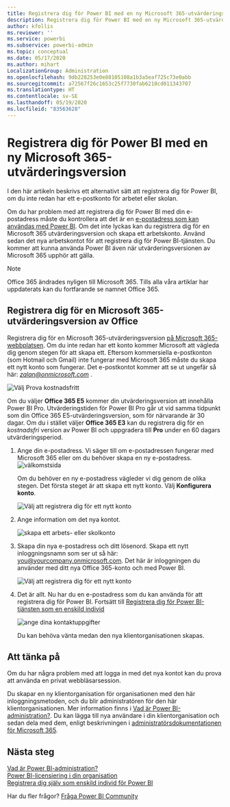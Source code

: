 ```yaml
---
title: Registrera dig för Power BI med en ny Microsoft 365-utvärderingsversion
description: Registrera dig för Power BI med en ny Microsoft 365-utvärderingsversion
author: kfollis
ms.reviewer: ''
ms.service: powerbi
ms.subservice: powerbi-admin
ms.topic: conceptual
ms.date: 05/17/2020
ms.author: mihart
LocalizationGroup: Administration
ms.openlocfilehash: 9db228253e0e88105108a1b3a5eaf725c73e0abb
ms.sourcegitcommit: a72567f26c1653c25f7730fab6210cd011343707
ms.translationtype: HT
ms.contentlocale: sv-SE
ms.lasthandoff: 05/19/2020
ms.locfileid: "83563628"
---
```

# <a name="signing-up-for-power-bi-with-a-new-microsoft-365-trial"></a>Registrera dig för Power BI med en ny Microsoft 365-utvärderingsversion

I den här artikeln beskrivs ett alternativt sätt att registrera dig för Power BI, om du inte redan har ett e-postkonto för arbetet eller skolan.

Om du har problem med att registrera dig för Power BI med din e-postadress måste du kontrollera att det är en [e-postadress som kan användas med Power BI](../fundamentals/service-self-service-signup-for-power-bi.md#supported-email-addresses). Om det inte lyckas kan du registrera dig för en Microsoft 365 utvärderingsversion och skapa ett arbetskonto. Använd sedan det nya arbetskontot för att registrera dig för Power BI-tjänsten. Du kommer att kunna använda Power BI även när utvärderingsversionen av Microsoft 365 upphör att gälla.

> [!NOTE]
> Office 365 ändrades nyligen till Microsoft 365. Tills alla våra artiklar har uppdaterats kan du fortfarande se namnet Office 365.

## <a name="sign-up-for-a-microsoft-365-trial-of-office"></a>Registrera dig för en Microsoft 365-utvärderingsversion av Office
Registrera dig för en Microsoft 365-utvärderingsversion [på Microsoft 365-webbplatsen](https://www.microsoft.com/microsoft-365/business/compare-more-office-365-for-business-plans). Om du inte redan har ett konto kommer Microsoft att vägleda dig genom stegen för att skapa ett. Eftersom kommersiella e-postkonton (som Hotmail och Gmail) inte fungerar med Microsoft 365 måste du skapa ett nytt konto som fungerar.  Det e-postkontot kommer att se ut ungefär så här: *zalan@onmicrosoft.com* .

![Välj Prova kostnadsfritt](media/service-admin-signing-up-for-power-bi-with-a-new-office-365-trial/power-bi-try-free.png)

Om du väljer **Office 365 E5** kommer din utvärderingsversion att innehålla Power BI Pro. Utvärderingstiden för Power BI Pro går ut vid samma tidpunkt som din Office 365 E5-utvärderingsversion, som för närvarande är 30 dagar. Om du i stället väljer **Office 365 E3** kan du registrera dig för en *kostnadsfri* version av Power BI och uppgradera till **Pro** under en 60 dagars utvärderingsperiod. 

1. Ange din e-postadress. Vi säger till om e-postadressen fungerar med Microsoft 365 eller om du behöver skapa en ny e-postadress.  ![välkomstsida](media/service-admin-signing-up-for-power-bi-with-a-new-office-365-trial/power-bi-setup.png)

    Om du behöver en ny e-postadress vägleder vi dig genom de olika stegen. Det första steget är att skapa ett nytt konto. Välj **Konfigurera konto**.

    ![Välj att registrera dig för ett nytt konto](media/service-admin-signing-up-for-power-bi-with-a-new-office-365-trial/power-bi-email.png)

2. Ange information om det nya kontot.

    ![skapa ett arbets- eller skolkonto](media/service-admin-signing-up-for-power-bi-with-a-new-office-365-trial/power-bi-enter-info.png)

3. Skapa din nya e-postadress och ditt lösenord. Skapa ett nytt inloggningsnamn som ser ut så här: you@yourcompany.onmicrosoft.com. Det här är inloggningen du använder med ditt nya Office 365-konto och med Power BI.

    ![Välj att registrera dig för ett nytt konto](media/service-admin-signing-up-for-power-bi-with-a-new-office-365-trial/power-bi-create-account.png)

4. Det är allt.  Nu har du en e-postadress som du kan använda för att registrera dig för Power BI. Fortsätt till [Registrera dig för Power BI-tjänsten som en enskild individ](../service-self-service-signup-for-power-bi.md)

     ![ange dina kontaktuppgifter](media/service-admin-signing-up-for-power-bi-with-a-new-office-365-trial/power-bi-thank.png)

    Du kan behöva vänta medan den nya klientorganisationen skapas.

## <a name="important-considerations"></a>Att tänka på

Om du har några problem med att logga in med det nya kontot kan du prova att använda en privat webbläsarsession.

Du skapar en ny klientorganisation för organisationen med den här inloggningsmetoden, och du blir administratören för den här klientorganisationen. Mer information finns i [Vad är Power BI-administration?](service-admin-administering-power-bi-in-your-organization.md). Du kan lägga till nya användare i din klientorganisation och sedan dela med dem, enligt beskrivningen i [administratörsdokumentationen för Microsoft 365](https://support.office.com/article/Add-users-individually-to-Office-365---Admin-Help-1970f7d6-03b5-442f-b385-5880b9c256ec).

## <a name="next-steps"></a>Nästa steg

[Vad är Power BI-administration?](service-admin-administering-power-bi-in-your-organization.md)  
[Power BI-licensiering i din organisation](service-admin-licensing-organization.md)  
[Registrera dig själv som enskild individ för Power BI](../fundamentals/service-self-service-signup-for-power-bi.md)

Har du fler frågor? [Fråga Power BI Community](https://community.powerbi.com/)
